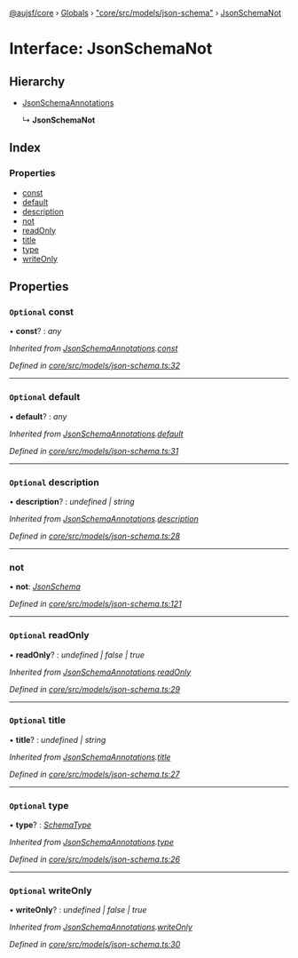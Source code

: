 [@aujsf/core](../README.md) › [Globals](../globals.md) › ["core/src/models/json-schema"](../modules/_core_src_models_json_schema_.md) › [JsonSchemaNot](_core_src_models_json_schema_.jsonschemanot.md)

# Interface: JsonSchemaNot

## Hierarchy

* [JsonSchemaAnnotations](_core_src_models_json_schema_.jsonschemaannotations.md)

  ↳ **JsonSchemaNot**

## Index

### Properties

* [const](_core_src_models_json_schema_.jsonschemanot.md#optional-const)
* [default](_core_src_models_json_schema_.jsonschemanot.md#optional-default)
* [description](_core_src_models_json_schema_.jsonschemanot.md#optional-description)
* [not](_core_src_models_json_schema_.jsonschemanot.md#not)
* [readOnly](_core_src_models_json_schema_.jsonschemanot.md#optional-readonly)
* [title](_core_src_models_json_schema_.jsonschemanot.md#optional-title)
* [type](_core_src_models_json_schema_.jsonschemanot.md#optional-type)
* [writeOnly](_core_src_models_json_schema_.jsonschemanot.md#optional-writeonly)

## Properties

### `Optional` const

• **const**? : *any*

*Inherited from [JsonSchemaAnnotations](_core_src_models_json_schema_.jsonschemaannotations.md).[const](_core_src_models_json_schema_.jsonschemaannotations.md#optional-const)*

*Defined in [core/src/models/json-schema.ts:32](https://github.com/jbockle/au-jsonschema-form/blob/master/packages/core/src/models/json-schema.ts#L32)*

___

### `Optional` default

• **default**? : *any*

*Inherited from [JsonSchemaAnnotations](_core_src_models_json_schema_.jsonschemaannotations.md).[default](_core_src_models_json_schema_.jsonschemaannotations.md#optional-default)*

*Defined in [core/src/models/json-schema.ts:31](https://github.com/jbockle/au-jsonschema-form/blob/master/packages/core/src/models/json-schema.ts#L31)*

___

### `Optional` description

• **description**? : *undefined | string*

*Inherited from [JsonSchemaAnnotations](_core_src_models_json_schema_.jsonschemaannotations.md).[description](_core_src_models_json_schema_.jsonschemaannotations.md#optional-description)*

*Defined in [core/src/models/json-schema.ts:28](https://github.com/jbockle/au-jsonschema-form/blob/master/packages/core/src/models/json-schema.ts#L28)*

___

###  not

• **not**: *[JsonSchema](../modules/_core_src_models_json_schema_.md#jsonschema)*

*Defined in [core/src/models/json-schema.ts:121](https://github.com/jbockle/au-jsonschema-form/blob/master/packages/core/src/models/json-schema.ts#L121)*

___

### `Optional` readOnly

• **readOnly**? : *undefined | false | true*

*Inherited from [JsonSchemaAnnotations](_core_src_models_json_schema_.jsonschemaannotations.md).[readOnly](_core_src_models_json_schema_.jsonschemaannotations.md#optional-readonly)*

*Defined in [core/src/models/json-schema.ts:29](https://github.com/jbockle/au-jsonschema-form/blob/master/packages/core/src/models/json-schema.ts#L29)*

___

### `Optional` title

• **title**? : *undefined | string*

*Inherited from [JsonSchemaAnnotations](_core_src_models_json_schema_.jsonschemaannotations.md).[title](_core_src_models_json_schema_.jsonschemaannotations.md#optional-title)*

*Defined in [core/src/models/json-schema.ts:27](https://github.com/jbockle/au-jsonschema-form/blob/master/packages/core/src/models/json-schema.ts#L27)*

___

### `Optional` type

• **type**? : *[SchemaType](../modules/_core_src_models_json_schema_.md#schematype)*

*Inherited from [JsonSchemaAnnotations](_core_src_models_json_schema_.jsonschemaannotations.md).[type](_core_src_models_json_schema_.jsonschemaannotations.md#optional-type)*

*Defined in [core/src/models/json-schema.ts:26](https://github.com/jbockle/au-jsonschema-form/blob/master/packages/core/src/models/json-schema.ts#L26)*

___

### `Optional` writeOnly

• **writeOnly**? : *undefined | false | true*

*Inherited from [JsonSchemaAnnotations](_core_src_models_json_schema_.jsonschemaannotations.md).[writeOnly](_core_src_models_json_schema_.jsonschemaannotations.md#optional-writeonly)*

*Defined in [core/src/models/json-schema.ts:30](https://github.com/jbockle/au-jsonschema-form/blob/master/packages/core/src/models/json-schema.ts#L30)*
